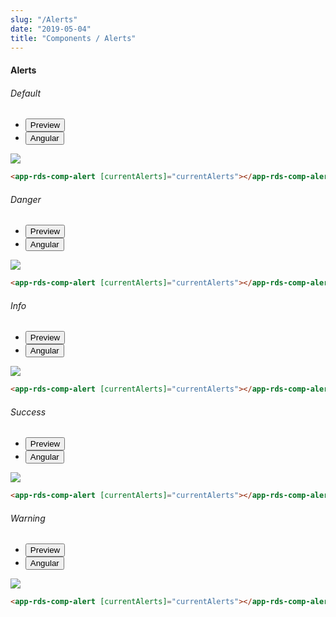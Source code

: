 ```yaml
---
slug: "/Alerts"
date: "2019-05-04"
title: "Components / Alerts"
---
```


<!-- CSS only -->
<link href="https://cdn.jsdelivr.net/npm/bootstrap@5.1.3/dist/css/bootstrap.min.css" rel="stylesheet" integrity="sha384-1BmE4kWBq78iYhFldvKuhfTAU6auU8tT94WrHftjDbrCEXSU1oBoqyl2QvZ6jIW3" crossorigin="anonymous">
<link rel="stylesheet" href="../../../../../../../raaghu/src/assets/css/style-elements.css">
<link rel="stylesheet" href="../../../../../../../raaghu/src/assets/css/main.css">


#### Alerts

<section class="py-4">
    <h6>Default</h6>
    <div class="py-3">
      <div class="cust-tabs">
        <ul class="nav nav-tabs" id="myTab" role="tablist">
          <li class="nav-item" role="presentation">
            <button class="nav-link active" id="PreviewBasic-tab1" data-bs-toggle="tab" data-bs-target="#PreviewBasic1" type="button" role="tab" aria-controls="PreviewBasic1" aria-selected="true">Preview </button>
          </li>
          <li class="nav-item" role="presentation">
            <button class="nav-link" id="AngularBasic-tab1" data-bs-toggle="tab" data-bs-target="#AngularBasic1" type="button" role="tab" aria-controls="AngularBasic1" aria-selec0ted="false"><i class="bi bi-code-slash" style="font-size:1.0rem"></i>Angular</button>
          </li>
        </ul>
      </div>
      <div class="tab-content card border" id="myTabContent">
        <div class="tab-pane fade show active" id="PreviewBasic1" role="tabpanel" aria-labelledby="PreviewBasic-tab">
         <div class="contents p-5">
              <div class="row">
                 <div class="col-md-12">
                     <img src="\images\alert-basic.png" class="img-fluid w-100">
                 </div>              
              </div>
                       
  </div>
        </div>
        <div class="tab-pane fade show" id="AngularBasic1" role="tabpanel" aria-labelledby="AngularBasic-tab1">
          <div class="contents bg-code">
<div class="row m-0">

```html
<app-rds-comp-alert [currentAlerts]="currentAlerts"></app-rds-comp-alert>
```
</div>
</div>
  </div>
        </div>
      </div>
    </div>
  </section>

  <section class="py-4">
    <h6>Danger</h6>
    <div class="py-3">
      <div class="cust-tabs">
        <ul class="nav nav-tabs" id="myTab" role="tablist">
          <li class="nav-item" role="presentation">
            <button class="nav-link active" id="PreviewBasic-tab2" data-bs-toggle="tab" data-bs-target="#PreviewBasic2" type="button" role="tab" aria-controls="PreviewBasic1" aria-selected="true">Preview </button>
          </li>
          <li class="nav-item" role="presentation">
            <button class="nav-link" id="AngularBasic-tab2" data-bs-toggle="tab" data-bs-target="#AngularBasic2" type="button" role="tab" aria-controls="AngularBasic2" aria-selec0ted="false"><i class="bi bi-code-slash" style="font-size:1.0rem"></i>Angular</button>
          </li>
        </ul>
      </div>
      <div class="tab-content card border" id="myTabContent">
        <div class="tab-pane fade show active" id="PreviewBasic2" role="tabpanel" aria-labelledby="PreviewBasic-tab">
         <div class="contents  p-5">
              <div class="row">
               <div class="col-md-12">
                   <img src="\images\alert-danger.png" class="img-fluid w-100">
               </div>              
              </div>
                       
  </div>
        </div>
        <div class="tab-pane fade show" id="AngularBasic2" role="tabpanel" aria-labelledby="AngularBasic-tab2">
          <div class="contents bg-code">
<div class="row m-0">

```html
<app-rds-comp-alert [currentAlerts]="currentAlerts"></app-rds-comp-alert>
```
</div>
</div>
  </div>
        </div>
      </div>
    </div>
  </section>

  <section class="py-4">
    <h6>Info</h6>
    <div class="py-3">
      <div class="cust-tabs">
        <ul class="nav nav-tabs" id="myTab" role="tablist">
          <li class="nav-item" role="presentation">
            <button class="nav-link active" id="PreviewBasic-tab3" data-bs-toggle="tab" data-bs-target="#PreviewBasic3" type="button" role="tab" aria-controls="PreviewBasic3" aria-selected="true">Preview </button>
          </li>
          <li class="nav-item" role="presentation">
            <button class="nav-link" id="AngularBasic-tab3" data-bs-toggle="tab" data-bs-target="#AngularBasic3" type="button" role="tab" aria-controls="AngularBasic3" aria-selec0ted="false"><i class="bi bi-code-slash" style="font-size:1.0rem"></i>Angular</button>
          </li>
        </ul>
      </div>
      <div class="tab-content card border" id="myTabContent">
        <div class="tab-pane fade show active" id="PreviewBasic3" role="tabpanel" aria-labelledby="PreviewBasic-tab">
         <div class="contents  p-5">
              <div class="row">
                 <div class="col-md-12">
                    <img src="\images\alert-info.png" class="img-fluid w-100">
                 </div>               
              </div>
                       
  </div>
        </div>
        <div class="tab-pane fade show" id="AngularBasic3" role="tabpanel" aria-labelledby="AngularBasic-tab3">
          <div class="contents bg-code">
<div class="row m-0">

```html
<app-rds-comp-alert [currentAlerts]="currentAlerts"></app-rds-comp-alert>
```
</div>
</div>
  </div>
        </div>
      </div>
    </div>
  </section>

  <section class="py-4">
    <h6>Success</h6>
    <div class="py-3">
      <div class="cust-tabs">
        <ul class="nav nav-tabs" id="myTab" role="tablist">
          <li class="nav-item" role="presentation">
            <button class="nav-link active" id="PreviewBasic-tab4" data-bs-toggle="tab" data-bs-target="#PreviewBasic4" type="button" role="tab" aria-controls="PreviewBasic4" aria-selected="true">Preview </button>
          </li>
          <li class="nav-item" role="presentation">
            <button class="nav-link" id="AngularBasic-tab4" data-bs-toggle="tab" data-bs-target="#AngularBasic4" type="button" role="tab" aria-controls="AngularBasic4" aria-selec0ted="false"><i class="bi bi-code-slash" style="font-size:1.0rem"></i>Angular</button>
          </li>
        </ul>
      </div>
      <div class="tab-content card border" id="myTabContent">
        <div class="tab-pane fade show active" id="PreviewBasic4" role="tabpanel" aria-labelledby="PreviewBasic-tab">
         <div class="contents p-5">
              <div class="row">
                 <div class="col-md-12">
                    <img src="\images\alert-success.png" class="img-fluid w-100">
                 </div>               
              </div>
                       
  </div>
        </div>
        <div class="tab-pane fade show" id="AngularBasic4" role="tabpanel" aria-labelledby="AngularBasic-tab4">
          <div class="contents bg-code">
<div class="row m-0">

```html
<app-rds-comp-alert [currentAlerts]="currentAlerts"></app-rds-comp-alert>
```
</div>
</div>
  </div>
        </div>
      </div>
    </div>
  </section>

  <section class="py-4">
    <h6>Warning</h6>
    <div class="py-3">
      <div class="cust-tabs">
        <ul class="nav nav-tabs" id="myTab" role="tablist">
          <li class="nav-item" role="presentation">
            <button class="nav-link active" id="PreviewBasic-tab5" data-bs-toggle="tab" data-bs-target="#PreviewBasic5" type="button" role="tab" aria-controls="PreviewBasic5" aria-selected="true">Preview </button>
          </li>
          <li class="nav-item" role="presentation">
            <button class="nav-link" id="AngularBasic-tab5" data-bs-toggle="tab" data-bs-target="#AngularBasic5" type="button" role="tab" aria-controls="AngularBasic5" aria-selec0ted="false"><i class="bi bi-code-slash" style="font-size:1.0rem"></i>Angular</button>
          </li>
        </ul>
      </div>
      <div class="tab-content card border" id="myTabContent">
        <div class="tab-pane fade show active" id="PreviewBasic5" role="tabpanel" aria-labelledby="PreviewBasic-tab">
         <div class="contents  p-5">
              <div class="row">
                 <div class="col-md-12">
                     <img src="\images\alert-warning.png" class="img-fluid w-100">
                 </div>              
              </div>
                       
  </div>
        </div>
        <div class="tab-pane fade show" id="AngularBasic5" role="tabpanel" aria-labelledby="AngularBasic-tab5">
          <div class="contents bg-code">
<div class="row m-0">

```html
<app-rds-comp-alert [currentAlerts]="currentAlerts"></app-rds-comp-alert>
```
</div>
</div>
  </div>
        </div>
      </div>
    </div>
  </section>